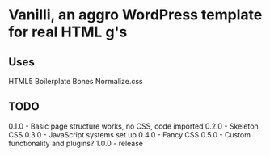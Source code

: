 # Vanilli, an aggro WordPress template for real HTML g's

## Uses

HTML5 Boilerplate
Bones
Normalize.css

## TODO

0.1.0 - Basic page structure works, no CSS, code imported
0.2.0 - Skeleton CSS
0.3.0 - JavaScript systems set up
0.4.0 - Fancy CSS
0.5.0 - Custom functionality and plugins?
1.0.0 - release
